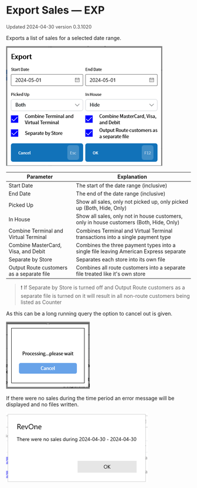 # Export Sales — EXP
<span style="font-size:.8rem;opacity:.8">Updated 2024-04-30 version 0.3.1020</span>

Exports a list of sales for a selected date range.

![Export Sales](../../.attachments/Documentation/ExportSales.png "Export Sales")

| Parameter | Explanation |
| --- | --- |
| Start Date | The start of the date range (inclusive) |
| End Date | The end of the date range (inclusive) |
| Picked Up | Show all sales, only not picked up, only picked up (Both, Hide, Only) |
| In House | Show all sales, only not in house customers, only in house customers (Both, Hide, Only) |
| Combine Terminal and Virtual Terminal | Combines Terminal and Virtual Terminal transactions into a single payment type |
| Combine MasterCard, Visa, and Debit | Combines the three payment types into a single file leaving American Express separate |
| Separate by Store | Separates each store into its own file |
| Output Route customers as a separate file| Combines all route customers into a separate file treated like it's own store |

> ❗ If Separate by Store is turned off and Output Route customers as a separate file is turned on
it will result in all non-route customers being listed as Counter

As this can be a long running query the option to cancel out is given.

![Cancel](../../.attachments/Documentation/ExportSales-Cancel.png "Cancel")

If there were no sales during the time period an error message will be displayed and no files written.

![No Sales](../../.attachments/Documentation/ExportSales-NoSales.png "No Sales")